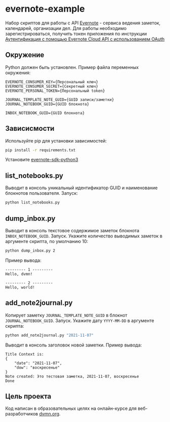 # evernote-example
Набор скриптов для работы с API [Evernote](https://evernote.com/) - сервиса ведения заметок, календарей, организации дел. Для работы необходимо зарегистрироваться, получить токен приложения по инструкции [Аутентификация с помощью Evernote Cloud API с использованием OAuth](https://dev.evernote.com/get-token/)

## Окружение
Python должен быть установлен.
Пример файла переменных окружения:
```
EVERNOTE_CONSUMER_KEY={Персональный ключ}
EVERNOTE_CONSUMER_SECRET={Секретный ключ}
EVERNOTE_PERSONAL_TOKEN={Персональный token}

JOURNAL_TEMPLATE_NOTE_GUID={GUID записи/заметки}
JOURNAL_NOTEBOOK_GUID={GUID блокнота}

INBOX_NOTEBOOK_GUID={GUID блокнота}
```

## Зависисмости
Используйте pip для установки зависимостей:
```bash
pip install -r requirements.txt
```
Установите [evernote-sdk-python3](https://github.com/evernote/evernote-sdk-python3)


## list_notebooks.py
Выводит в консоль уникальный идентификатор GUID и наименование блокнотов пользователя.
Запуск:
```bash
python list_notebooks.py
```

## dump_inbox.py
Выводит в консоль текстовое содержимое заметок блокнота `INBOX_NOTEBOOK_GUID`.
Запуск. Укажите количество выводимых заметок в аргументе скрипта, по умолчанию 10:
```bash
python dump_inbox.py 2
```
Пример вывода:
```
--------- 1 ---------
Hello, dvmn!

--------- 2 ---------
Hello, world!
```

## add_note2journal.py
Копирует заметку `JOURNAL_TEMPLATE_NOTE_GUID` в блокнот `JOURNAL_NOTEBOOK_GUID`.
Запуск. Укажите дату `YYYY-MM-DD` в аргументе скрипта:
```bash
python add_note2journal.py "2021-11-07"
```
Выводит в консоль заголовок новой заметки. Пример вывода:
```
Title Context is:
{
    "date": "2021-11-07",
    "dow": "воскресенье"
}
Note created: Это тестовая заметка, 2021-11-07, воскресенье
Done
```

## Цель проекта
Код написан в образовательных целях на онлайн-курсе для веб-разработчиков [dvmn.org](https://dvmn.org/).